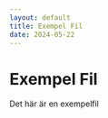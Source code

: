 ```yaml
---
layout: default
title: Exempel Fil
date: 2024-05-22
---
```


# Exempel Fil

Det här är en exempelfil
